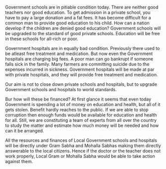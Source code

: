 Government schools are in pitiable condition today. There are neither good teachers nor good education. To get admission in a private school, you have to pay a large donation and a fat fees. It has become difficult for a common man to provide good education to his child. How can a nation develop if the children are denied good education? Government schools will be upgraded to the standard of good private schools. Education will be free in these schools for all-rich or poor.

Government hospitals are in equally bad condition. Previously there used to be atleast free treatment and medication. But now even the Government hospitals are charging big fees. A poor man can go bankrupt if someone falls sick in the family. Many farmers are committing suicide due to the expenses incurred in sickness. Government hospitals will be made at par with private hospitals, and they will provide free treatment and medication.

Our aim is not to close down private schools and hospitals, but to upgrade Government schools and hospitals to world standards.

Bur how will these be financed? At first glance it seems that even today Government is spending a lot of money on education and health, but all of it gets stolen. Benefit hardly reaches to the public. If we are able to stop corruption then enough funds would be available for education and health for all. Still, we are constituting a team of experts from all over the country to study the matter and estimate how much money will be needed and how can it be arranged.

All the resources and finances of Local Government schools and hospitals will be directly under Gram Sabha and Mohalla Sabhas making them directly answerable to the local citizens. Hence if the doctor or the teacher does not work properly, Local Gram or Mohalla Sabha would be able to take action against them.
